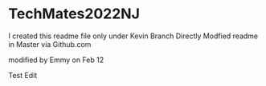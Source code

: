 # TechMates2022NJ
I created this readme file only under Kevin Branch
Directly Modfied readme in Master via Github.com

modified by Emmy on Feb 12

Test Edit